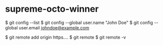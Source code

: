 # supreme-octo-winner

$ git config --list
$ git config --global user.name "John Doe"
$ git config --global user.email johndoe@example.com


$ git remote add origin https....
$ git remote 
$ git remote -v
